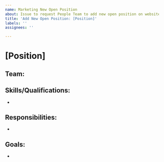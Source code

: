 ```yaml
---
name: Marketing New Open Position
about: Issue to request People Team to add new open position on website
title: 'Add New Open Position: [Position]'
labels: ''
assignees: ''

---
```


# [Position]

## Team: 

## Skills/Qualifications:
- 

## Responsibilities:
- 

## Goals:
-
